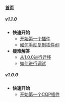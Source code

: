 
#### [首页](?file=首页 "返回首页")

##### v1.1.0
- **快速开始**
    - [开始第一个插件](?file=499-v1.1.0/001-快速开始/001-开始第一个插件 "开始第一个插件")
    - [如何手动复制插件dll](?file=499-v1.1.0/001-快速开始/002-如何手动复制插件dll "如何手动复制插件dll")
- **疑难解答**
    - [从1.0.0进行迁移](?file=499-v1.1.0/002-疑难解答/001-从1.0.0进行迁移 "从1.0.0进行迁移")
    - [如何进行调试](?file=499-v1.1.0/002-疑难解答/002-如何进行调试 "如何进行调试")

##### v1.0.0
- **快速开始**
    - [开始第一个CQP插件](?file=500-v1.0.0/001-快速开始/001-开始第一个CQP插件 "开始第一个CQP插件")
